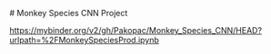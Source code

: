 # Monkey Species CNN Project

https://mybinder.org/v2/gh/Pakopac/Monkey_Species_CNN/HEAD?urlpath=%2FMonkeySpeciesProd.ipynb

